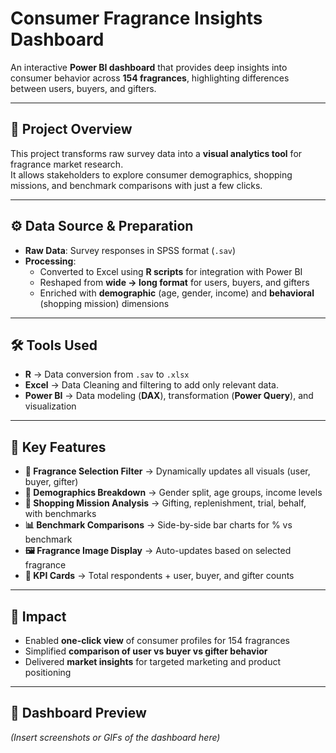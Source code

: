 # Consumer Fragrance Insights Dashboard  

An interactive **Power BI dashboard** that provides deep insights into consumer behavior across **154 fragrances**, highlighting differences between users, buyers, and gifters.  

---

## 📂 Project Overview  

This project transforms raw survey data into a **visual analytics tool** for fragrance market research.  
It allows stakeholders to explore consumer demographics, shopping missions, and benchmark comparisons with just a few clicks.  

---

## ⚙️ Data Source & Preparation  

- **Raw Data**: Survey responses in SPSS format (`.sav`)  
- **Processing**:  
  - Converted to Excel using **R scripts** for integration with Power BI  
  - Reshaped from **wide → long format** for users, buyers, and gifters  
  - Enriched with **demographic** (age, gender, income) and **behavioral** (shopping mission) dimensions  

---

## 🛠 Tools Used  

- **R** → Data conversion from `.sav` to `.xlsx`
- **Excel** → Data Cleaning and filtering to add only relevant data. 
- **Power BI** → Data modeling (**DAX**), transformation (**Power Query**), and visualization  

---

## 🔑 Key Features  

- **🔎 Fragrance Selection Filter** → Dynamically updates all visuals (user, buyer, gifter)  
- **👥 Demographics Breakdown** → Gender split, age groups, income levels  
- **🛒 Shopping Mission Analysis** → Gifting, replenishment, trial, behalf, with benchmarks  
- **📊 Benchmark Comparisons** → Side-by-side bar charts for % vs benchmark  
- **🖼 Fragrance Image Display** → Auto-updates based on selected fragrance  
- **📌 KPI Cards** → Total respondents + user, buyer, and gifter counts  

---

## 🚀 Impact  

- Enabled **one-click view** of consumer profiles for 154 fragrances  
- Simplified **comparison of user vs buyer vs gifter behavior**  
- Delivered **market insights** for targeted marketing and product positioning  

---

## 📸 Dashboard Preview  

*(Insert screenshots or GIFs of the dashboard here)*  


